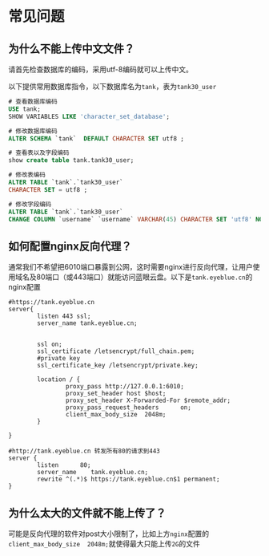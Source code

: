 # 常见问题

## 为什么不能上传中文文件？
请首先检查数据库的编码，采用utf-8编码就可以上传中文。

以下提供常用数据库指令，以下数据库名为`tank`，表为`tank30_user`

```sql
# 查看数据库编码
USE tank;
SHOW VARIABLES LIKE 'character_set_database';

# 修改数据库编码
ALTER SCHEMA `tank`  DEFAULT CHARACTER SET utf8 ;

# 查看表以及字段编码
show create table tank.tank30_user;

# 修改表编码
ALTER TABLE `tank`.`tank30_user` 
CHARACTER SET = utf8 ;

# 修改字段编码
ALTER TABLE `tank`.`tank30_user` 
CHANGE COLUMN `username` `username` VARCHAR(45) CHARACTER SET 'utf8' NOT NULL ;
```


## 如何配置nginx反向代理？
通常我们不希望把6010端口暴露到公网，这时需要nginx进行反向代理，让用户使用域名及80端口（或443端口）就能访问蓝眼云盘。以下是`tank.eyeblue.cn`的nginx配置
```shell
#https://tank.eyeblue.cn
server{
        listen 443 ssl;
        server_name tank.eyeblue.cn;


        ssl on;
        ssl_certificate /letsencrypt/full_chain.pem;
        #private key
        ssl_certificate_key /letsencrypt/private.key;

        location / {
                proxy_pass http://127.0.0.1:6010;
                proxy_set_header host $host;
                proxy_set_header X-Forwarded-For $remote_addr;
                proxy_pass_request_headers      on;
                client_max_body_size  2048m;
        }

}

#http://tank.eyeblue.cn 转发所有80的请求到443
server {
        listen      80;
        server_name    tank.eyeblue.cn;
        rewrite ^(.*)$ https://tank.eyeblue.cn$1 permanent;
}
```

## 为什么太大的文件就不能上传了？
可能是反向代理的软件对post大小限制了，比如上方`nginx`配置的`client_max_body_size  2048m;`就使得最大只能上传`2G`的文件

